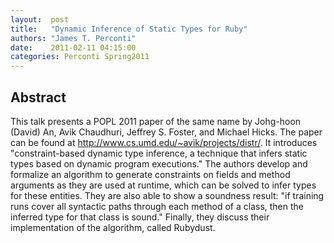 ```yaml
--- 
layout:  post 
title:   "Dynamic Inference of Static Types for Ruby"
authors: "James T. Perconti" 
date:    2011-02-11 04:15:00 
categories: Perconti Spring2011
--- 
```

## Abstract

This talk presents a POPL 2011 paper of the same name by 
Johg-hoon (David) An, Avik Chaudhuri, Jeffrey S. Foster, and Michael 
Hicks.  The paper can be found at 
http://www.cs.umd.edu/~avik/projects/distr/. It 
introduces "constraint-based dynamic type inference, a technique that 
infers static types based on dynamic program executions."  The authors 
develop and formalize an algorithm to generate constraints on fields and 
method arguments as they are used at runtime, which can be solved to infer 
types for these entities.  They are also able to show a soundness result: 
"if training runs cover all syntactic paths through each method of a 
class, then the inferred type for that class is sound."  Finally, they 
discuss their implementation of the algorithm, called Rubydust.

